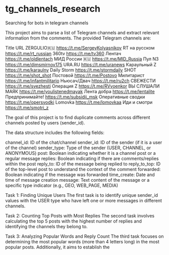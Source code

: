 # tg_channels_research
Searching for bots in telegram channels

This project aims to parse a list of Telegram channels and extract relevant information from the comments. The provided Telegram channels are:

Title	URL
ZERGULIO🇷🇺	https://t.me/SergeyKolyasnikov
RT на русском	https://t.me/rt_russian
360tv	https://t.me/tv360
Лентач	https://t.me/oldlentach
МИД России 🇷🇺	https://t.me/MID_Russia
Пул N3	https://t.me/dimsmirnov175
URA.RU	https://t.me/uranews
Караульный Z	https://t.me/karaulny
Daily Storm	https://t.me/stormdaily
SHOT	https://t.me/shot_shot
Постовой	https://t.me/Postovo
Милитарист	https://t.me/infantmilitario
Ньюсач/Двач	https://t.me/ru2ch
СВЕЖЕСТИ	https://t.me/svezhesti
Операция Z	https://t.me/RVvoenkor
ВЫ СЛУШАЛИ МАЯК	https://t.me/youlistenedmayak
Лента добра	https://t.me/lentalite
Предпринимайте!	https://t.me/subsidii_msk
Оперативные сводки	https://t.me/opersvodki
Lomovka	https://t.me/lomovkaa
Иди и смотри	https://t.me/smotri_z

The goal of this project is to find duplicate comments across different channels posted by users (sender_id). 

The data structure includes the following fields:

channel_id: ID of the chat/channel
sender_id: ID of the sender (if it is a user of the channel)
sender_type: Type of the sender (USER, CHANNEL, or ANONYMOUS)
post: Boolean indicating whether it is a channel post or a regular message
replies: Boolean indicating if there are comments/replies within the post
reply_to: ID of the message being replied to
reply_to_top: ID of the top-level post to understand the context of the comment
forwarded: Boolean indicating if the message was forwarded
time_create: Date and time of message creation
message: Text content of the message or a specific type indicator (e.g., GEO, WEB_PAGE, MEDIA)

Task 1: Finding Unique Users
The first task is to identify unique sender_id values with the USER type who have left one or more messages in different channels.

Task 2: Counting Top Posts with Most Replies
The second task involves calculating the top 5 posts with the highest number of replies and identifying the channels they belong to.

Task 3: Analyzing Popular Words and Reply Count
The third task focuses on determining the most popular words (more than 4 letters long) in the most popular posts. Additionally, it aims to establish the
